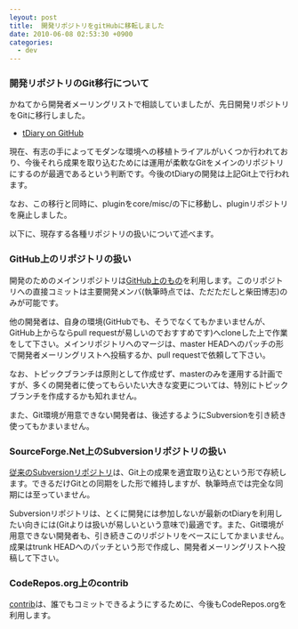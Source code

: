 ```yaml
---
leyout: post
title:  開発リポジトリをgitHubに移転しました
date: 2010-06-08 02:53:30 +0900
categories:
  - dev
---
```

### 開発リポジトリのGit移行について
かねてから開発者メーリングリストで相談していましたが、先日開発リポジトリをGitに移行しました。

* [tDiary on GitHub](http://github.com/tdiary)

現在、有志の手によってモダンな環境への移植トライアルがいくつか行われており、今後それら成果を取り込むためには運用が柔軟なGitをメインのリポジトリにするのが最適であるという判断です。今後のtDiaryの開発は上記Git上で行われます。

なお、この移行と同時に、pluginをcore/misc/の下に移動し、pluginリポジトリを廃止しました。

以下に、現存する各種リポジトリの扱いについて述べます。

### GitHub上のリポジトリの扱い
開発のためのメインリポジトリは[GitHub上のもの](http://github.com/tdiary)を利用します。このリポジトリへの直接コミットは主要開発メンバ(執筆時点では、ただただしと柴田博志)のみが可能です。

他の開発者は、自身の環境(GitHubでも、そうでなくてもかまいませんが、GitHub上からならpull requestが易しいのでおすすめです)へcloneした上で作業をして下さい。メインリポジトリへのマージは、master HEADへのパッチの形で開発者メーリングリストへ投稿するか、pull requestで依頼して下さい。

なお、トピックブランチは原則として作成せず、masterのみを運用する計画ですが、多くの開発者に使ってもらいたい大きな変更については、特別にトピックブランチを作成するかも知れません。

また、Git環境が用意できない開発者は、後述するようにSubversionを引き続き使ってもかまいません。

### SourceForge.Net上のSubversionリポジトリの扱い
[従来のSubversionリポジトリ](http://sourceforge.net/projects/tdiary/)は、Git上の成果を適宜取り込むという形で存続します。できるだけGitとの同期をした形で維持しますが、執筆時点では完全な同期には至っていません。

Subversionリポジトリは、とくに開発には参加しないが最新のtDiaryを利用したい向きには(Gitよりは扱いが易しいという意味で)最適です。また、Git環境が用意できない開発者も、引き続きこのリポジトリをベースにしてかまいません。成果はtrunk HEADへのパッチという形で作成し、開発者メーリングリストへ投稿して下さい。

### CodeRepos.org上のcontrib
[contrib](http://coderepos.org/share/browser/platform/tdiary)は、誰でもコミットできるようにするために、今後もCodeRepos.orgを利用します。

